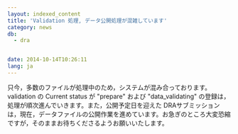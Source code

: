 ```yaml
---
layout: indexed_content
title: 'Validation 処理, データ公開処理が混雑しています'
category: news
db:
  - dra


date: 2014-10-14T10:26:11
lang: ja
---
```


只今，多数のファイルが処理中のため，システムが混み合っております。validation の Current status が "prepare" および "data_validating" の登録は，処理が順次進んでいきます。また，公開予定日を迎えた DRAサブミッションは，現在，データファイルの公開作業を進めています。お急ぎのところ大変恐縮ですが，そのままお待ちくださるようお願いいたします。
